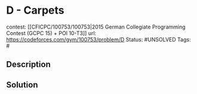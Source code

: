 # D - Carpets

contest: [[CFICPC/100753/100753|2015 German Collegiate Programming Contest (GCPC 15) + POI 10-T3]]
url: https://codeforces.com/gym/100753/problem/D
Status: #UNSOLVED
Tags: #

## Description

## Solution

